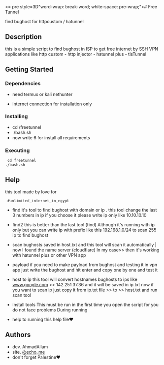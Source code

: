 <html><head><meta http-equiv=3D"Content-Type" content=3D"text/html; charset=
=3DUTF-8"><meta name=3D"color-scheme" content=3D"light dark"></head><body><=
pre style=3D"word-wrap: break-word; white-space: pre-wrap;"># Free Tunnel

find bughost for httpcustom / hatunnel 

## Description

this is a simple script to find bughost in ISP to get free internet by SSH VPN applications like
 http custom - http injector - hatunnel plus - tlsTunnel 

## Getting Started

### Dependencies

* need termux or kali nethunter 
  
* internet connection for installation only

### Installing

* cd /freetunnel
* ./bash.sh
* now write 6 for install all requirements

### Executing

```
 cd freetunnel
./bash.sh
```

## Help

this tool made by love for

```
 #unlimited_internet_in_egypt
```
* find
it's tool to find bughost with domain or ip .
this tool change the last 3 numbers in ip
if you choose it please write ip only like
10.10.10.10
* find2
this is better than the last tool (find) Although it's running with ip only but you can write ip with prefix like this 192.168.1.0/24 to scan 255 ip to find bughost
* scan
bughosts saved in host.txt and this tool will scan it automatically | now I found the name server (cloudflare) In my case>> then it's working with hatunnel plus or other VPN app

* payload
if you need to make payload from bughost
and testing it in vpn app
just write the bughost and hit enter
and copy one by one and test it 

* host to ip
this tool will convert hostnames bughosts to ips
like 
www.google.com >> 142.251.37.36
and it will be saved in  ip.txt
now if you want to scan ip just copy it from
 ip.txt file >> to >> host.txt
 and run scan tool

* install tools
This must be run in the first time you open the script for you do not face problems During running
* help
to running this help file❤️

## Authors

* dev. AhmadAllam
* site. [@echo_me](telegram)
* don't forget Palestine❤️
